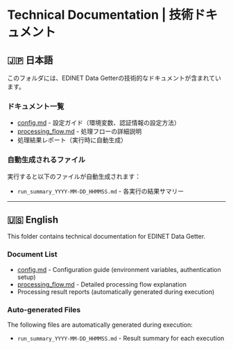 # Technical Documentation | 技術ドキュメント

## 🇯🇵 日本語

このフォルダには、EDINET Data Getterの技術的なドキュメントが含まれています。

### ドキュメント一覧
- [config.md](config.md) - 設定ガイド（環境変数、認証情報の設定方法）
- [processing_flow.md](processing_flow.md) - 処理フローの詳細説明
- 処理結果レポート（実行時に自動生成）

### 自動生成されるファイル
実行すると以下のファイルが自動生成されます：
- `run_summary_YYYY-MM-DD_HHMMSS.md` - 各実行の結果サマリー

---

## 🇺🇸 English

This folder contains technical documentation for EDINET Data Getter.

### Document List
- [config.md](config.md) - Configuration guide (environment variables, authentication setup)
- [processing_flow.md](processing_flow.md) - Detailed processing flow explanation
- Processing result reports (automatically generated during execution)

### Auto-generated Files
The following files are automatically generated during execution:
- `run_summary_YYYY-MM-DD_HHMMSS.md` - Result summary for each execution


